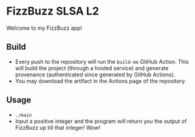 # FizzBuzz SLSA L2

Welcome to my FizzBuzz app!

## Build
- Every push to the repository will run the `build-me` GitHub Action. This will build the project (through a hosted service) and generate provenance (authenticated since generated by GitHub Actions).
- You may download the artifact in the Actions page of the repository.

## Usage
- `./main`
- Input a positive integer and the program will return you the output of FizzBuzz up till that integer! Wow!
